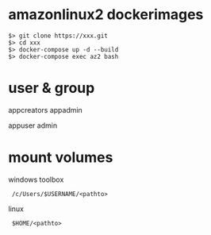 # amazonlinux2 dockerimages

```
$> git clone https://xxx.git
$> cd xxx
$> docker-compose up -d --build
$> docker-compose exec az2 bash
```

# user & group

appcreators
appadmin

appuser
admin

# mount volumes

windows toolbox

```
 /c/Users/$USERNAME/<pathto>
```

linux

```
 $HOME/<pathto>
```
